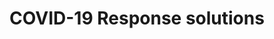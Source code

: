 ---
title: COVID-19 Response solutions
bgcolor: "#2e376b"
image: images/healthplan.svg
summary: Programs developed by renowned clinicians and researchers to help address the pandemic challenges around patient care safely and efficiently

# blurb_text: Leverage award winning programs to quickly drive outcomes
# blurb_summary1: Why start from scratch when you can leverage pre-built, tested and evidence based programs?
# blurb_summary2: With rapid implementation times and multiple available customization options (messaging content, frequency, languages), you will be able to reap benefits quickly while enhancing your relationship with your patients.
# main_section_image: /images/temp.jpg
# main_section_image_caption: Drs. Sindhu Srinivas and Adi Hirshberg, Materal and Fetal Medicine, Penn Medicine
# main_section_blurbs:
#   blurbs:
#     - heading: COVID Watch
#       category: clinical
#       summary: Monitor at risk or COVID + patients across the health system.
#     - heading: Specialty Watch 
#       category: clinical
#       summary: Pregnancy, Oncology etc. Cancer COVID Watch - Monitor at risk or COVID + patients in the oncology department. Pregnancy Watch - Monitor at risk or COVID + patients in the OBGYN department. 
#     - heading: Penn Partners in Care
#       category: clinical
#       summary: PPC Care Management Team uses W2H to send weekly check-in texts to monitor their vulnerable patients and evaluate their needs.
#     - heading: Telemedicine prep
#       category: clinical
#       summary:  W2H walks patients through the BlueJeans setup on their phone before a telemedicine visit. 
#     - heading: COVID Pulse
#       category: clinical
#       summary: Monitor at risk or COVID + patients across the health system based on Pulse ox values
#     - heading: Automated results reporting
#       category: clinical
#       summary: Facilis iusto itaque quidem. Necessitatibus dignissimos maxime dolore nam inventore in et quia. Atque qui molestias ducimus. Consequatur repellat quod nam optio magni nihil consectetur ea. Molestiae sed sunt consectetur repudiandae expedita fuga. Sed placeat qui et ut est rerum dolor sit. Aspernatur tenetur blanditiis omnis consequuntur vel quia dignissimos autem voluptatem.
#     - heading: COVID Safe 
#       category: research
#       summary:

# solutions:
#   solution:
#     - name: Remote patient monitoring
#       id: womenshealth
#       description: Programs addressing issues specific to women and pregnancy.
#     - name: Surgery Solutions
#       id: surgery
#       description: Programs addressing issues specific pre and post procedure protocols
#     - name: Quality, Safety and Patient Experience Solutions
#       description: Leverage pre-built dashboards with key operational metrics
#       id: qi
#     - name: Real-time Dashboards
#       description: Leverage pre-built dashboards with key operational metrics
#       id: lens

introtitle: Pandemics require innovative solutions
introsubtitle: Our experience in patient engagement, and behavioral science enabled rapid deployment of multiple solutions to aid health systems in this challenging time.
introtext:
bgcol: bg-yellow-200


domains:
  listing:
      - title: Remote Patient Monitoring
        image: images/remote_mon.svg
        image_caption:
        subtitle1: COVID Watch
        description1: To manage a large and heterogenous population of patients with confirmed or presumed Covid-19, but well enough to remain at home, the University of Pennsylvania Health System (UPHS) developed a program to monitor for worsening dyspnea or other concerning symptoms. “COVID Watch” combined automated twice-daily text message check-ins with a dedicated team of telemedicine clinicians who could respond 24/7 to escalations in patient need.
        subtitle2: COVID Pulse
        description2: With the downward pressure on costs and the increasing importance of telemedicine and remote monitoring, proven solutions focused on specific domains will allow organizations to roll out programs systematically. 
        subtitle3: Pregnancy Watch
        description3: With the increased prevalence of consumer driven healthcare, ratings and reviews are increasingly important in health care decisions. Programs available are continuously monitored and consistently measure in the 80s and 90s for patient satisfaction while maintaining or improving quality of care. 
        is_even: false
        source: /healthsystem
      - title: Operational Efficiency
        image: images/researchers.jpg
        image_caption: Drs. David Asch, Kevin Volpp, Mitesh Patel, Scott Halpern, Shivan Mehta and Kit Delgado, Penn Medicine
        subtitle1: Automated Results Reporting
        description1: Innovation and research require flexibility. Integration with the EHR opens up additional opportunities. Trials can be run locally or virtually. Way to Health has run virtual studies across 50 states. 
        subtitle2: Telemedicine Prep Bot
        description2: Innovation should be backed by evidence. Randomized Controlled Trials (RCTs) are the gold standard to generate evidence in healthcare. Our background and genesis can help guide the the setup of innovation projects to gather data to support (or reject) hypotheses. Automation built into the system can help doing this quickly and minimize personnel costs. 
        subtitle3: Penn Partners in Care
        description3: Research and innovation are usually constrained by cost and/or time. Our library of proven projects can serve as a base to help achieve quick successes. Open inboxes can help engage patients directly to gather data to understand patient needs. These can then be automated as needed. 
        is_even: true
        source: /researcher
    #   - title: For Health Plans
    #     image: images/temp.jpg
    #     image_caption: Drs. t quos vero eum nulla non voluptatem aut. Quidem voluptas vel atque.
    #     subtitle1: Increase adherence to wellness programs
    #     description1: With roots in behavioral science, population health and wellness, our research has been geared towards improving adherence to programs that members might not always want to adhere to. Programs such as smoking cessation have been proven to be successful and are the standard at organizations such as GE, CVS and others. 
    #     subtitle2: Offer evidence backed protocols
    #     description2: In an increasingly competitive market, offering unique and proven programs is important. Our programs are differentiated by evidence, practical experience and operational expertise. 
    #     subtitle3: Innovate at scale
    #     description3: 1, 10, 10000 - the volume of members is irrelevant. What we enable is tailoring programs to latent member groups to maximize engagement and adherence. 
    #     is_even: false
    #     source: /healthplan

keyfeatures:
  blurbs:
    - icon: comments
      iconcolor: white 
      bgcolor: 
      header: Patient Communication
      text: >
        Choose from a variety of communication mediums tailored to a patient's preference. Include peers or support partners. 
    - icon: heartbeat
      iconcolor: white 
      bgcolor: 
      header: Device Integration
      text: >
        Capture data from remote monitoring devices simply and seamlessly, enabling scalable, integrated and personalized initiatives.
    - icon: code-fork
      iconcolor: white 
      bgcolor: 
      header: Clinical Trials
      text: >
         Use a purpose built solution to design and deploy behavioral change and interventional (automated hovering) research.
modules_leadin:
  introtitle: Build your own intervention quickly
  introsubtitle: Way to Health capabilities are grouped into modules. Configure them to address your specific needs and combine them together to quickly build, test and deploy interventions. Choose your deployment model - pilot, standalone or scaled and EHR integrated.
  introtext: 
modules_used: ["Conversations", "Remote Monitoring", "EHR integration"]
---